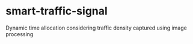 # smart-traffic-signal
Dynamic time allocation considering traffic  density captured using image processing 
